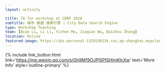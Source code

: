 ```yaml
---
layout: activity

title: TA for workshop at CDRF 2020
subtitle: 城市 数据 搜索引擎 | City Data Search Engine
type: Workshop Teaching
team: [Biao Li, Li Li, Yichen Mo, Jiaqian Wu, Baizhou Zhang]
location: Online
featured-image: https://zbz-personal-1325539134.cos.ap-shanghai.myqcloud.com/image/20241121162905.png
---
```


{% include link_button.html link='https://mp.weixin.qq.com/s/Gh9M19OJPlSPISHimKIcXw' text='More Info' style='outline-primary' %}

